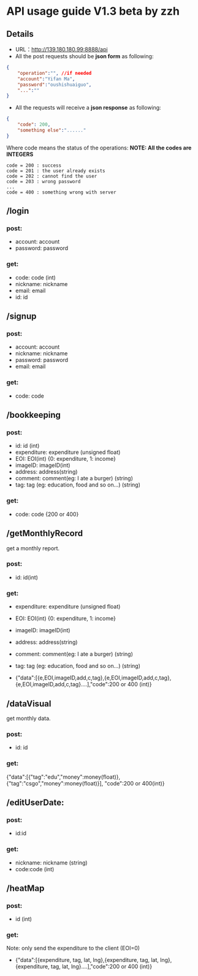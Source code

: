 # API usage guide V1.3 beta by zzh
## Details
* URL：http://139.180.180.99:8888/api
* All the post requests should be **json form** as following:
```json
{
    "operation":"", //if needed
    "account":"Yifan Ma",
    "password":"oushishuaiguo",
    "...":""
}
```
* All the requests will receive a **json response** as following:
```json
{
    "code": 200,
    "something else":"......"
}
```
Where code means the status of the operations:
**NOTE: All the codes are INTEGERS**
```
code = 200 : success
code = 201 : the user already exists
code = 202 : cannot find the user
code = 203 : wrong password
...
code = 400 : something wrong with server
```

## /login
### post:
* account: account
* password: password

### get:
* code: code (int)
* nickname: nickname
* email: email
* id: id


## /signup
### post:
* account: account
* nickname: nickname
* password: password
* email: email

### get:
* code: code

## /bookkeeping
### post:
* id: id (int)
* expenditure: expenditure (unsigned float)
* EOI: EOI(int) {0: expenditure, 1: income}
* imageID: imageID(int)
* address: address(string)
* comment: comment(eg: I ate a burger) (string)
* tag: tag (eg: education, food and so on...) (string)

### get:
* code: code {200 or 400}

## /getMonthlyRecord
get a monthly report.
### post:
* id: id(int)

### get:
* expenditure: expenditure (unsigned float)
* EOI: EOI(int) {0: expenditure, 1: income}
* imageID: imageID(int)
* address: address(string)
* comment: comment(eg: I ate a burger) (string)
* tag: tag (eg: education, food and so on...) (string)

* {"data":[{e,EOI,imageID,add,c,tag},{e,EOI,imageID,add,c,tag},{e,EOI,imageID,add,c,tag}....],"code":200 or 400 (int)}

## /dataVisual
get monthly data.
### post:
* id: id

### get:
{"data":[{"tag":"edu","money":money(float)}, {"tag":"csgo","money":money(float)}], "code":200 or 400(int)}

## /editUserDate:
### post:
* id:id

### get:
* nickname: nickname (string)
* code:code (int)


## /heatMap
### post:
* id (int)

### get:
Note: only send the expenditure to the client (EOI=0)
* {"data":[{expenditure, tag, lat, lng},{expenditure, tag, lat, lng},{expenditure, tag, lat, lng}....],"code":200 or 400 (int)}



 



